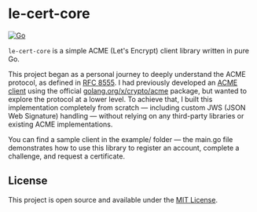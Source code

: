 # le-cert-core

[![Go](https://github.com/mugund10/le-cert-core/actions/workflows/go.yml/badge.svg)](https://github.com/mugund10/le-cert-core/actions/workflows/go.yml)

`le-cert-core` is a simple ACME (Let's Encrypt) client library written in pure Go.

This project began as a personal journey to deeply understand the ACME protocol, as defined in [RFC 8555](https://datatracker.ietf.org/doc/html/rfc8555). I had previously developed an [ACME client](https://github.com/mugund10/LetsEncryptAcmeClient) using the official [golang.org/x/crypto/acme](https://pkg.go.dev/golang.org/x/crypto/acme) package, but wanted to explore the protocol at a lower level. To achieve that, I built this implementation completely from scratch — including custom JWS (JSON Web Signature) handling — without relying on any third-party libraries or existing ACME implementations.

You can find a sample client in the example/ folder — the main.go file demonstrates how to use this library to register an account, complete a challenge, and request a certificate.

## License

This project is open source and available under the [MIT License](./LICENSE).
